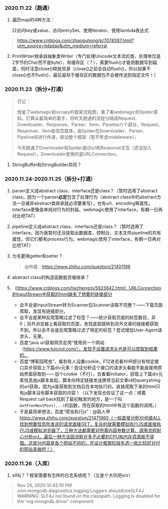 ### 2020.11.22（跑通）

1. 遍历map的4种方法：

   只访问key或value、访问entrySet、使用Iterator、使用lambda表达式

> https://www.cnblogs.com/zhaoguhong/p/7074597.html?utm_source=itdadao&utm_medium=referral

2. PrintWriter继承自抽象类Writer（专门处理Unicode文本流的类，处理单位是2字节的Char而不是byte），有缓存区（？），需要flush()才能把数据写到磁盘，同时注意close()释放资源（close()之前会自动flush()，所以如果不close()也不flush()，最后留存于缓存区的数据包不会被传送到指定文件！）

### 2020.11.23（拆分+打通）

> 日记：
>
> 借鉴了webmagic和scrapy的框架流程图，看了看webmagic的Spider源码，打算从最简单的着手，将昨天跑通的流程分隔成Request、Downloader、Response、Parser、Item、Pipeline六个部分，Request、Response、Item是信息载体，由Spider在Downloader、Parser、Pipeline间进行传递，联动整个框架（暂不考虑middleware）。
>
> 今天跑通了Downloader和Spider通过url和Response交互（还没加入Request），Downloader使用的是URLConnection。

1. StringBuffer和StringBuilder异同？



### 2020.11.24-2020.11.25（拆分+打通）

1. parser定义成abstract class、interface还是class？（暂时选用了abstract class，因为一个parser**必定**包含了处理行为（abstract class中的abstract方法一旦被非abstract类继承就必须要重写），也有url、encoding等属性。interface更像是单纯对行为的封装。webmagic使用了interface，有朝一日再对比吧TAT）
2. pipeline定义成abstract class、interface还是class？（暂时选用了interface，因为我暂时还没提取出数据库、控制台、文本文件pipeline的共有属性，但它们都有process行为。webmagic使用了interface，有朝一日再对比吧TAT）

3. 为毛要用getter和setter？

   > @仲晨：https://www.zhihu.com/question/21401198

4. abstract class的构造函数能否被继承？

   

5. （https://www.cnblogs.com/twzheng/p/5923642.html）URLConnection的InputStream中获取的html缺失了想要的链接部分

   - 会不会是InputStream转为Scanner后Scanner读取不完整？——下载页面爬取，发现有链接部分。
   - 会不会是某种反爬策略过滤了<a>标签？——统计获取页面的<a>标签数目，非0；另外浏览器上看获取的页面，发现底部跳转到另外文章的链接都获取不到。所以会不会是反爬策略过滤了特定的<a>标签？尝试增加User-Agent请求头，无果。
   - 百度“java url获取网页反爬”使用另一个网站（https://www.tuicool.com/），发现不设置请求头也是可以爬取到结果的。
   - 百度“博客园爬虫”，看到有人设置cookie，F12进去看XHR部分有特定接口异步获取上下篇div元素！尝试分析这个接口的请求头看能不能直接用原始界面获取到——加个cookie（不行），去看看Initiator，获取上下篇div元素信息由js脚本发起，脚本向特定链接发送携带当前文章id的querystring的url获取，因为js是获取到文档后在本地执行的，直接爬取下来的html只有js脚本没有脚本获取的内容！（以下发现也佐证了这一点：顺着Request call back找到了最初触发的地方，是一个叫`GetPrevNextPost(...)`的函数，而在获取的html中有这个函数的调用。）
   - 于是最简单想法，百度“爬虫执行js”：@路人甲 https://www.zhihu.com/question/21471960（一般直接分析XHR或ALL找到想要信息所发送的请求直接GET，复杂的就需要模拟执行JS或直接执行JS或模拟浏览器了，三种方法都需要对所需内容参数计算、调用流程耐心分析orz。最后一种方法因消耗许多不必要的CPU和内存资源故不提倡。这部分内容是各个网站不同的，在设计框架阶段先选一些比较好对付的网站来做吧！）


### 2020.11.26（入库）

1. slf4j？？框架需要有怎样的日志系统呢？（又是个大坑吧orz）

>Nov 26, 2020 10:45:10 PM com.mongodb.diagnostics.logging.Loggers shouldUseSLF4J
>WARNING: SLF4J not found on the classpath.  Logging is disabled for the 'org.mongodb.driver' component



